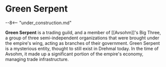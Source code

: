 # Green Serpent

--8<-- "under_construction.md"

**Green Serpent** is a trading guild, and a member of [[Avsohm]]'s Big Three, a group of three semi-independent organizations that were brought under the empire's wing, acting as branches of their government. Green Serpent is a mysterious entity, thought to still exist in Drehmal today. In the time of Avsohm, it made up a significant portion of the empire's economy, managing trade infrastructure.